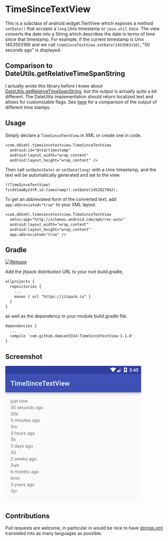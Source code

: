 # TimeSinceTextView

This is a subclass of android.widget.TextView which exposes a method `setDate()` that accepts a `long` Unix timestamp or `java.util.Date`. The view converts the date into a String which describes the date in terms of time since that timestamp. For example, if the current timestamp is Unix 1453503166 and we call `timeSinceTextView.setDate(1453503116)`, "50 seconds ago" is displayed.

## Comparison to DateUtils.getRelativeTimeSpanString

I actually wrote this library before I knew about [DateUtils.getRelativeTimeSpanString](http://developer.android.com/reference/android/text/format/DateUtils.html#getRelativeDateTimeString), but the output is actually quite a bit different. The DateUtils implementation should return localized text and allows for customizable flags. See [here](Comparison.md) for a comparison of the output of different time stamps.

## Usage

Simply declare a `TimeSinceTextView` in XML or create one in code.

    <com.ddiehl.timesincetextview.TimeSinceTextView
      android:id="@+id/timestamp"
      android:layout_width="wrap_content"
      android:layout_height="wrap_content" />
  
Then call `setDate(Date)` or `setDate(long)` with a Unix timestamp, and the text will be automatically generated and set to the view.

    ((TimeSinceTextView) findViewById(R.id.timestamp)).setDate(1452827942);

To get an abbreviated form of the converted text, add `app:abbreviated="true"` to your XML layout.

    <com.ddiehl.timesincetextview.TimeSinceTextView
      xmlns:app="http://schemas.android.com/apk/res-auto"
      android:layout_width="wrap_content"
      android:layout_height="wrap_content"
      app:abbreviated="true" />

## Gradle

[![Release](https://jitpack.io/v/damien5314/TimeSinceTextView.svg)](https://jitpack.io/#damien5314/TimeSinceTextView)

Add the jitpack distribution URL to your root build.gradle,

    allprojects {
      repositories {
        ...
        maven { url "https://jitpack.io" }
      }
    }
    
as well as the dependency in your module build.gradle file.

    dependencies {
      ...
      compile 'com.github.damien5314:TimeSinceTextView:1.1.0'
    }


## Screenshot

![Screenshot](/screenshots/1453502946.png)

## Contributions

Pull requests are welcome, in particular in would be nice to have [strings.xml](timesincetextview/src/main/res/values/strings.xml) translated into as many languages as possible.
